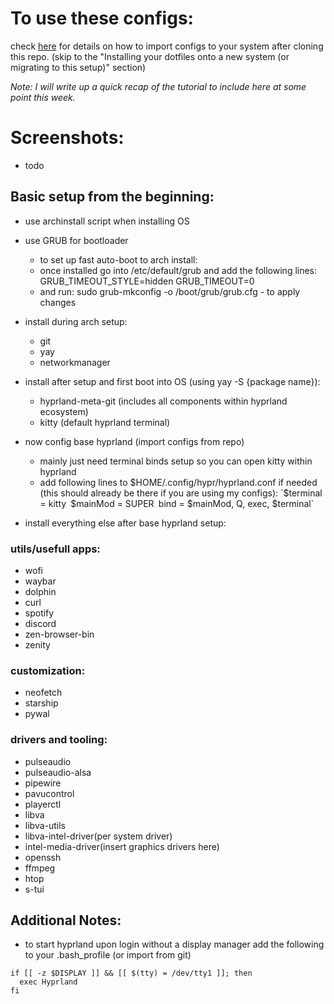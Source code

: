 # To use these configs:
check [here](https://www.atlassian.com/git/tutorials/dotfiles) for details on how to import configs to your system after cloning this repo.
(skip to the "Installing your dotfiles onto a new system (or migrating to this setup)" section)

*Note: I will write up a quick recap of the tutorial to include here at some point this week.*

# Screenshots:
- todo

## Basic setup from the beginning:
- use archinstall script when installing OS
- use GRUB for bootloader
    - to set up fast auto-boot to arch install:
    - once installed go into /etc/default/grub and add the following lines:
    GRUB_TIMEOUT_STYLE=hidden
    GRUB_TIMEOUT=0
    - and run: sudo grub-mkconfig -o /boot/grub/grub.cfg - to apply changes

- install during arch setup:
  - git
  - yay
  - networkmanager

- install after setup and first boot into OS (using yay -S {package name}):
  - hyprland-meta-git (includes all components within hyprland ecosystem)
  - kitty (default hyprland terminal)

- now config base hyprland (import configs from repo)
  - mainly just need terminal binds setup so you can open kitty within hyprland
  - add following lines to $HOME/.config/hypr/hyprland.conf if needed (this should already be there if you are using my configs):
`$terminal = kitty`
`$mainMod = SUPER`
`bind = $mainMod, Q, exec, $terminal`

- install everything else after base hyprland setup:

### utils/usefull apps:
- wofi
- waybar
- dolphin
- curl
- spotify
- discord
- zen-browser-bin 
- zenity

### customization:
- neofetch
- starship
- pywal

### drivers and tooling:
- pulseaudio
- pulseaudio-alsa
- pipewire
- pavucontrol
- playerctl
- libva
- libva-utils
- libva-intel-driver(per system driver)
- intel-media-driver(insert graphics drivers here)
- openssh
- ffmpeg
- htop
- s-tui

## Additional Notes:
- to start hyprland upon login without a display manager add the following to your .bash_profile (or import from git)
```
if [[ -z $DISPLAY ]] && [[ $(tty) = /dev/tty1 ]]; then
  exec Hyprland
fi
```
